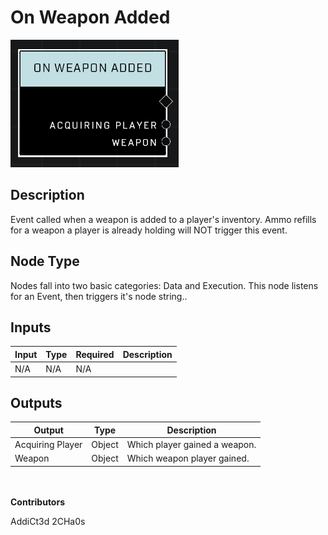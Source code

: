 # On Weapon Added
![](../../../.gitbook/assets/on-weapon-added.png)
## Description
Event called when a weapon is added to a player's inventory. Ammo refills for a weapon a player is already holding will NOT trigger this event.

## Node Type
Nodes fall into two basic categories: Data and Execution. This node listens for an Event, then triggers it's node string..

## Inputs
| Input | Type | Required | Description |
|------------------|------------------|----------|--------------------------------------------------------------|
| N/A | N/A | N/A | |

## Outputs
| Output | Type | Description |
|------------------|------------------|--------------------------------------------------------------|
| Acquiring Player | Object | Which player gained a weapon.|
| Weapon | Object | Which weapon player gained.|

\
\
**Contributors**

AddiCt3d 2CHa0s